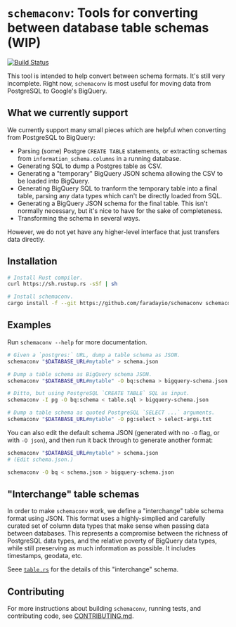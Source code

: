 # `schemaconv`: Tools for converting between database table schemas (WIP)

[![Build Status](https://travis-ci.org/faradayio/schemaconv.svg)](https://travis-ci.org/faradayio/schemaconv)

This tool is intended to help convert between schema formats. It's still very incomplete. Right now, `schemaconv` is most useful for moving data from PostgreSQL to Google's BigQuery.

## What we currently support

We currently support many small pieces which are helpful when converting from PostgreSQL to BigQuery:

- Parsing (some) Postgre `CREATE TABLE` statements, or extracting schemas from `information_schema.columns` in a running database.
- Generating SQL to dump a Postgres table as CSV.
- Generating a "temporary" BigQuery JSON schema allowing the CSV to be loaded into BigQuery.
- Generating BigQuery SQL to tranform the temporary table into a final table, parsing any data types which can't be directly loaded from SQL.
- Generating a BigQuery JSON schema for the final table. This isn't normally necessary, but it's nice to have for the sake of completeness.
- Transforming the schema in several ways.

However, we do not yet have any higher-level interface that just transfers data directly.

## Installation

```sh
# Install Rust compiler.
curl https://sh.rustup.rs -sSf | sh

# Install schemaconv.
cargo install -f --git https://github.com/faradayio/schemaconv schemaconv
```

## Examples

Run `schemaconv --help` for more documentation.

```sh
# Given a `postgres:` URL, dump a table schema as JSON.
schemaconv "$DATABASE_URL#mytable" > schema.json

# Dump a table schema as BigQuery schema JSON.
schemaconv "$DATABASE_URL#mytable" -O bq:schema > bigquery-schema.json

# Ditto, but using PostgreSQL `CREATE TABLE` SQL as input.
schemaconv -I pg -O bq:schema < table.sql > bigquery-schema.json

# Dump a table schema as quoted PostgreSQL `SELECT ...` arguments.
schemaconv "$DATABASE_URL#mytable" -O pg:select > select-args.txt
```

You can also edit the default schema JSON (generated with no `-O` flag, or with `-O json`), and then run it back through to generate another format:

```sh
schemaconv "$DATABASE_URL#mytable" > schema.json
# (Edit schema.json.)

schemaconv -O bq < schema.json > bigquery-schema.json
```

## "Interchange" table schemas

In order to make `schemaconv` work, we define a "interchange" table schema format using JSON. This format uses a highly-simplied and carefully curated set of column data types that make sense when passing data between databases. This represents a compromise between the richness of PostgreSQL data types, and the relative poverty of BigQuery data types, while still preserving as much information as possible. It includes timestamps, geodata, etc.

Seee [`table.rs`](./schemaconvlib/src/table.rs) for the details of this "interchange" schema.

## Contributing

For more instructions about building `schemaconv`, running tests, and contributing code, see [CONTRIBUTING.md](./CONTRIBUTING.md).
